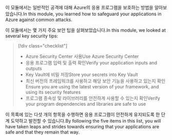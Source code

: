 <span data-ttu-id="a4197-101">이 모듈에서는 일반적인 공격에 대해 Azure의 응용 프로그램을 보호하는 방법을 알아보았습니다.</span><span class="sxs-lookup"><span data-stu-id="a4197-101">In this module, you learned how to safeguard your applications in Azure against common attacks.</span></span>

<span data-ttu-id="a4197-102">이 모듈에서는 몇 가지 주요 보안 팁을 살펴보았습니다.</span><span class="sxs-lookup"><span data-stu-id="a4197-102">In this module, we looked at several key security tips:</span></span>

> [!div class="checklist"]
> * <span data-ttu-id="a4197-103">Azure Security Center 사용</span><span class="sxs-lookup"><span data-stu-id="a4197-103">Use Azure Security Center</span></span>
> * <span data-ttu-id="a4197-104">응용 프로그램 입력 및 출력 확인</span><span class="sxs-lookup"><span data-stu-id="a4197-104">Verify your application inputs and outputs</span></span>
> * <span data-ttu-id="a4197-105">Key Vault에 비밀 저장</span><span class="sxs-lookup"><span data-stu-id="a4197-105">Store your secrets into Key Vault</span></span>
> * <span data-ttu-id="a4197-106">최신 버전의 프레임워크를 사용하고 해당 보안 기능을 사용하고 있는지 확인</span><span class="sxs-lookup"><span data-stu-id="a4197-106">Ensure you are using the latest version of your framework, and using its security features</span></span>
> * <span data-ttu-id="a4197-107">프로그램 종속성 및 라이브러리를 안전하게 사용할 수 있는지 확인</span><span class="sxs-lookup"><span data-stu-id="a4197-107">Verify your program dependencies and libraries are safe to use</span></span>

<span data-ttu-id="a4197-108">이 목록에 있는 다섯 개의 항목을 수행하면 응용 프로그램이 안전하게 유지되도록 한 단계 도약하고 발전할 수 있습니다.</span><span class="sxs-lookup"><span data-stu-id="a4197-108">By following the five items in this list, you will have taken leaps and strides towards ensuring that your applications are safe and that they remain that way.</span></span>